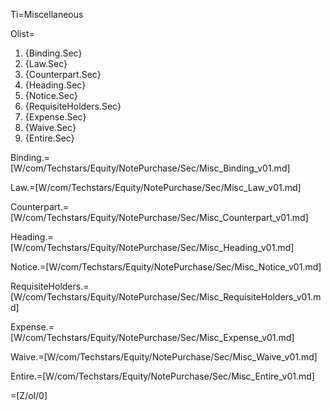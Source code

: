 Ti=Miscellaneous

Olist=<ol><li>{Binding.Sec}<li>{Law.Sec}<li>{Counterpart.Sec}<li>{Heading.Sec}<li>{Notice.Sec}<li>{RequisiteHolders.Sec}<li>{Expense.Sec}<li>{Waive.Sec}<li>{Entire.Sec}</ol>

Binding.=[W/com/Techstars/Equity/NotePurchase/Sec/Misc_Binding_v01.md]

Law.=[W/com/Techstars/Equity/NotePurchase/Sec/Misc_Law_v01.md]

Counterpart.=[W/com/Techstars/Equity/NotePurchase/Sec/Misc_Counterpart_v01.md]

Heading.=[W/com/Techstars/Equity/NotePurchase/Sec/Misc_Heading_v01.md]

Notice.=[W/com/Techstars/Equity/NotePurchase/Sec/Misc_Notice_v01.md]

RequisiteHolders.=[W/com/Techstars/Equity/NotePurchase/Sec/Misc_RequisiteHolders_v01.md]

Expense.=[W/com/Techstars/Equity/NotePurchase/Sec/Misc_Expense_v01.md]

Waive.=[W/com/Techstars/Equity/NotePurchase/Sec/Misc_Waive_v01.md]

Entire.=[W/com/Techstars/Equity/NotePurchase/Sec/Misc_Entire_v01.md]

=[Z/ol/0]